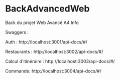 # BackAdvancedWeb
Back du projet Web Avancé  A4 Info

Swaggers :

Auth : http://localhost:3001/api-docs/#/

Restaurants : http://localhost:3002/api-docs/#/

Calcul d'itinéraire : http://localhost:3003/api-docs/#/

Commande: http://localhost:3004/api-docs/#/